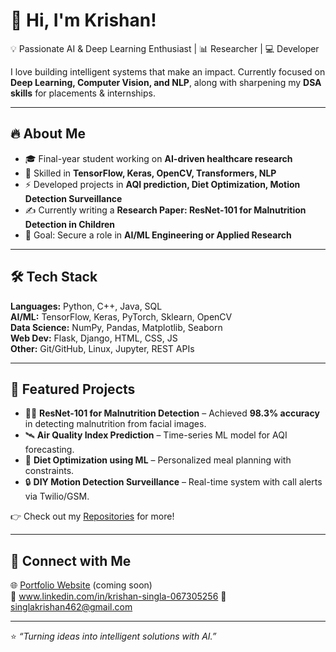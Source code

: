 # 👋 Hi, I'm Krishan!  

💡 Passionate AI & Deep Learning Enthusiast | 📊 Researcher | 💻 Developer  

I love building intelligent systems that make an impact. Currently focused on **Deep Learning, Computer Vision, and NLP**, along with sharpening my **DSA skills** for placements & internships.  

---

## 🔥 About Me
- 🎓 Final-year student working on **AI-driven healthcare research**  
- 🧠 Skilled in **TensorFlow, Keras, OpenCV, Transformers, NLP**  
- ⚡ Developed projects in **AQI prediction, Diet Optimization, Motion Detection Surveillance**  
- ✍️ Currently writing a **Research Paper: ResNet-101 for Malnutrition Detection in Children**  
- 🎯 Goal: Secure a role in **AI/ML Engineering or Applied Research**  

---

## 🛠️ Tech Stack
**Languages:** Python, C++, Java, SQL  
**AI/ML:** TensorFlow, Keras, PyTorch, Sklearn, OpenCV  
**Data Science:** NumPy, Pandas, Matplotlib, Seaborn  
**Web Dev:** Flask, Django, HTML, CSS, JS  
**Other:** Git/GitHub, Linux, Jupyter, REST APIs  

---

## 📌 Featured Projects
- 🧑‍⚕️ **ResNet-101 for Malnutrition Detection** – Achieved **98.3% accuracy** in detecting malnutrition from facial images.  
- 🛰️ **Air Quality Index Prediction** – Time-series ML model for AQI forecasting.  
- 🥗 **Diet Optimization using ML** – Personalized meal planning with constraints.  
- 🔒 **DIY Motion Detection Surveillance** – Real-time system with call alerts via Twilio/GSM.  

👉 Check out my [Repositories](https://github.com/yourusername?tab=repositories) for more!  

---

## 🤝 Connect with Me
🌐 [Portfolio Website](#) (coming soon)  
💼 www.linkedin.com/in/krishan-singla-067305256 
📧 singlakrishan462@gmail.com  

---

⭐ *“Turning ideas into intelligent solutions with AI.”*  
